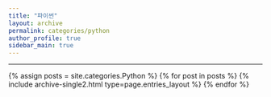 ```yaml
---
title: "파이썬"
layout: archive
permalink: categories/python
author_profile: true
sidebar_main: true
---
```


<!-- 공백이 포함되어 있는 카테고리 이름의 경우 site.categories['a b c'] 이런식으로! -->

***

{% assign posts = site.categories.Python %}
{% for post in posts %} {% include archive-single2.html type=page.entries_layout %} {% endfor %}